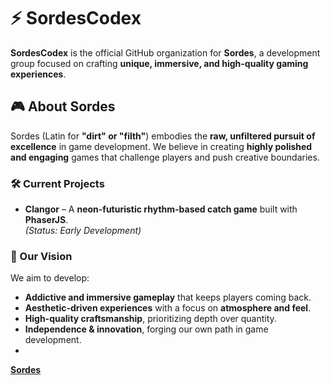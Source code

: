 # ⚡ SordesCodex

**SordesCodex** is the official GitHub organization for **Sordes**, a development group focused on crafting **unique, immersive, and high-quality gaming experiences**.

## 🎮 About Sordes
Sordes (Latin for **"dirt" or "filth"**) embodies the **raw, unfiltered pursuit of excellence** in game development. We believe in creating **highly polished and engaging** games that challenge players and push creative boundaries.

### **🛠 Current Projects**
- **Clangor** – A **neon-futuristic rhythm-based catch game** built with **PhaserJS**.  
  *(Status: Early Development)*  

### **📌 Our Vision**
We aim to develop:
- **Addictive and immersive gameplay** that keeps players coming back.
- **Aesthetic-driven experiences** with a focus on **atmosphere and feel**.
- **High-quality craftsmanship**, prioritizing depth over quantity.
- **Independence & innovation**, forging our own path in game development.
- 
**[Sordes](https://sordes.io)**
